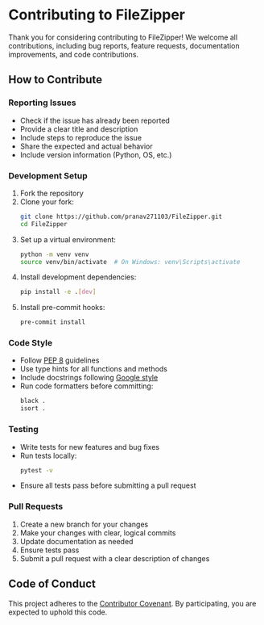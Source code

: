 # Contributing to FileZipper

Thank you for considering contributing to FileZipper! We welcome all contributions, including bug reports, feature requests, documentation improvements, and code contributions.

## How to Contribute

### Reporting Issues
- Check if the issue has already been reported
- Provide a clear title and description
- Include steps to reproduce the issue
- Share the expected and actual behavior
- Include version information (Python, OS, etc.)

### Development Setup
1. Fork the repository
2. Clone your fork:
   ```bash
   git clone https://github.com/pranav271103/FileZipper.git
   cd FileZipper
   ```
3. Set up a virtual environment:
   ```bash
   python -m venv venv
   source venv/bin/activate  # On Windows: venv\Scripts\activate
   ```
4. Install development dependencies:
   ```bash
   pip install -e .[dev]
   ```
5. Install pre-commit hooks:
   ```bash
   pre-commit install
   ```

### Code Style
- Follow [PEP 8](https://www.python.org/dev/peps/pep-0008/) guidelines
- Use type hints for all functions and methods
- Include docstrings following [Google style](https://google.github.io/styleguide/pyguide.html#38-comments-and-docstrings)
- Run code formatters before committing:
  ```bash
  black .
  isort .
  ```

### Testing
- Write tests for new features and bug fixes
- Run tests locally:
  ```bash
  pytest -v
  ```
- Ensure all tests pass before submitting a pull request

### Pull Requests
1. Create a new branch for your changes
2. Make your changes with clear, logical commits
3. Update documentation as needed
4. Ensure tests pass
5. Submit a pull request with a clear description of changes

## Code of Conduct

This project adheres to the [Contributor Covenant](https://www.contributor-covenant.org/). By participating, you are expected to uphold this code.
